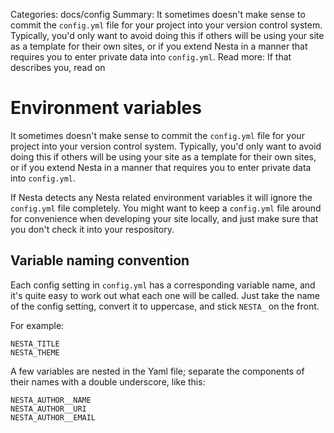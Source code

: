 Categories: docs/config
Summary: It sometimes doesn't make sense to commit the `config.yml` file for your project into your version control system. Typically, you'd only want to avoid doing this if others will be using your site as a template for their own sites, or if you extend Nesta in a manner that requires you to enter private data into `config.yml`.
Read more: If that describes you, read on

# Environment variables

It sometimes doesn't make sense to commit the `config.yml` file for your
project into your version control system. Typically, you'd only want to
avoid doing this if others will be using your site as a template for
their own sites, or if you extend Nesta in a manner that requires you to
enter private data into `config.yml`.

If Nesta detects any Nesta related environment variables it will ignore
the `config.yml` file completely. You might want to keep a `config.yml`
file around for convenience when developing your site locally, and just
make sure that you don't check it into your respository.

## Variable naming convention

Each config setting in `config.yml` has a corresponding variable name,
and it's quite easy to work out what each one will be called. Just take
the name of the config setting, convert it to uppercase, and stick
`NESTA_` on the front.

For example:

    NESTA_TITLE
    NESTA_THEME

A few variables are nested in the Yaml file; separate the components of
their names with a double underscore, like this:

    NESTA_AUTHOR__NAME
    NESTA_AUTHOR__URI
    NESTA_AUTHOR__EMAIL
